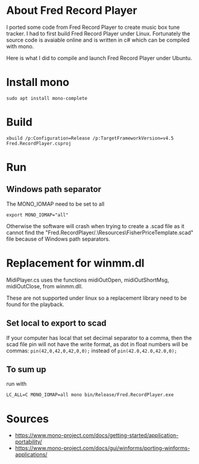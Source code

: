 # About Fred Record Player

I ported some code from Fred Record Player to create music box tune tracker.
I had to first build Fred Record Player under Linux. Fortunately the source code is
avaiable online and is written in c# which can be compiled with mono.

Here is what I did to compile and launch Fred Record Player under Ubuntu.

# Install mono

```
sudo apt install mono-complete
```

# Build

 ```
xbuild /p:Configuration=Release /p:TargetFrameworkVersion=v4.5 Fred.RecordPlayer.csproj
```

# Run

## Windows path separator

The MONO_IOMAP need to be set to all

```
export MONO_IOMAP="all"
```

Otherwise the software will crash when trying to create a .scad file as it cannot find the "Fred.RecordPlayer/.\Resources\FisherPriceTemplate.scad" file because of Windows path separators.

# Replacement for winmm.dl

MidiPlayer.cs uses the functions midiOutOpen, midiOutShortMsg, midiOutClose, from winmm.dll.

These are not supported under linux so a replacement library need to be found for the playback.

## Set local to export to scad

If your computer has local that set decimal separator to a comma, then the scad file pin will not have the write format, as dot in float numbers will be commas: `pin(42,0,42,0,42,0,0);` instead of `pin(42.0,42.0,42.0,0);`

## To sum up

run with

```
LC_ALL=C MONO_IOMAP=all mono bin/Release/Fred.RecordPlayer.exe
```

# Sources

* https://www.mono-project.com/docs/getting-started/application-portability/
* https://www.mono-project.com/docs/gui/winforms/porting-winforms-applications/

